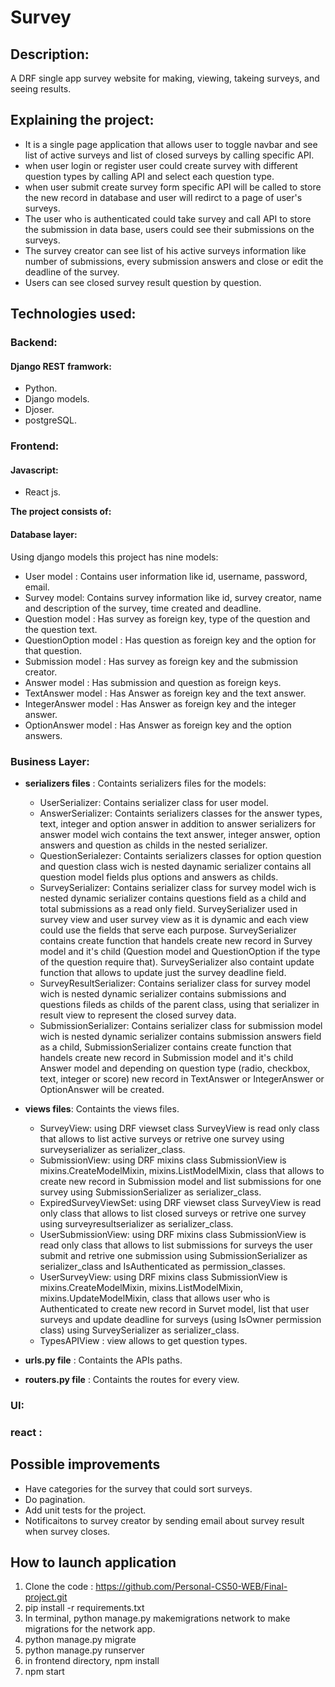 # Survey
## Description:

 A DRF single app survey website for making, viewing, takeing surveys, and seeing results.

## Explaining the project:
- It is a single page application that allows user to toggle navbar and see list of active surveys and list of closed surveys by calling specific API.
- when user login or register user could create survey with different question types by calling API and select each question type.
- when user submit create survey form specific API will be called to store the new record in database and user will redirct to a page of user's surveys.
- The user who is authenticated could take survey and call API  to store the submission in data base, users could see their submissions on the surveys. 
- The survey creator can see list of his active surveys information like number of submissions, every submission answers and close or edit the deadline of the survey.
- Users can see closed survey result question by question.

## Technologies used:

### Backend:

#### Django REST framwork:
- Python.
- Django models.
- Djoser.
- postgreSQL.

### Frontend:
#### Javascript:
- React js.


**The project consists of:**
#### **Database layer**:
 Using django models this project has nine models:
 - User model : Contains user information like id, username, password, email.
 - Survey model: Contains survey information like id, survey creator, name and description of the survey, time created and deadline.
 - Question model : Has survey as foreign key, type of the question and the question text.
 - QuestionOption model : Has question as foreign key and the option for that question.
 - Submission model : Has survey as foreign key and the submission creator.
 - Answer model : Has submission and question as foreign keys.
 - TextAnswer model : Has Answer as foreign key and the text answer.
 - IntegerAnswer model : Has Answer as foreign key and the integer answer.
 - OptionAnswer model : Has Answer as foreign key and the option answers.

### **Business Layer:**
- **serializers files** : Containts serializers files for the models:

   - UserSerializer: Contains serializer class for user model.
   - AnswerSerializer: Containts serializers classes for the answer types, text, integer and option answer in addition to answer serializers for answer model wich           contains the text answer, integer answer, option answers and question as childs in the nested serializer.
   - QuestionSerialezer: Containts serializers classes for option question and question class wich is nested daynamic serializer contains all question model fields           plus options and answers as childs.
   - SurveySerializer: Contains serializer class for survey model wich is nested dynamic serializer contains questions field as a child and total submissions as a read       only field.
     SurveySerializer used in survey view and user survey view as it is dynamic and each view could use the fields that serve each purpose.
     SurveySerializer contains create function that handels create new record in Survey model and it's child (Question model and  QuestionOption if the type of the         question require that). SurveySerializer also containt update function that allows to update just the survey deadline field.
   - SurveyResultSerializer: Contains serializer class for survey model wich is nested dynamic serializer contains submissions and questions fileds as childs of the         parent class, using that serializer in result view to represent the closed survey data.
   - SubmissionSerializer:  Contains serializer class for submission model wich is nested dynamic serializer contains submission answers field as a child,     SubmissionSerializer contains create function that handels create new record in Submission model and it's child Answer model and depending on question type (radio, checkbox, text, integer or score) new record in TextAnswer or IntegerAnswer or OptionAnswer will be created.
   


- **views files**: Containts the views files.

  - SurveyView: using DRF viewset class SurveyView is read only class that allows to list active surveys or retrive one survey using surveyserializer as              serializer_class.
  - SubmissionView: using DRF mixins class SubmissionView is mixins.CreateModelMixin, mixins.ListModelMixin, class that allows to create new record in Submission model      and list submissions for one survey using SubmissionSerializer as serializer_class.
  - ExpiredSurveyViewSet: using DRF viewset class SurveyView is read only class that allows to list closed surveys or retrive one survey using surveyresultserializer      as serializer_class.
  - UserSubmissionView: using DRF mixins class SubmissionView is read only class that allows to  list submissions for surveys the user submit and  retrive one    submission  using SubmissionSerializer as serializer_class and IsAuthenticated as permission_classes.
  - UserSurveyView: using DRF mixins class SubmissionView is mixins.CreateModelMixin, mixins.ListModelMixin, mixins.UpdateModelMixin, class that allows user who is   Authenticated to create new  record in Survet model, list that user surveys and update deadline for surveys (using IsOwner permission class) using SurveySerializer as serializer_class.
  - TypesAPIView : view allows to get question types.


- **urls.py file** : Containts the APIs paths.
- **routers.py file** : Containts the routes for every view.

### **UI:**
 ### **react** : 

## Possible improvements

- Have categories for the survey that could sort surveys.
-  Do pagination.
- Add unit tests for the project.
- Notificaitons to survey creator by sending email about survey result when survey closes.

## How to launch application

1. Clone the code : https://github.com/Personal-CS50-WEB/Final-project.git
2. pip install -r requirements.txt
3. In terminal, python manage.py makemigrations network to make migrations for the network app.
4. python manage.py migrate
5. python manage.py runserver
6. in frontend directory, npm install 
7. npm start
